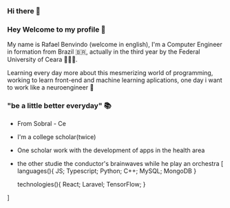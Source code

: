 ### Hi there 👋

### Hey Welcome to my profile 👋

My name is Rafael Benvindo (welcome in english), I'm a Computer Engineer in formation from Brazil 🇧🇷, actually in the third year by the Federal University of Ceara  👨🏽‍💻.

Learning every day more  about this mesmerizing world of programming, working  to learn front-end and machine learning aplications, one day i want to work like a neuroengineer 🧠

### "be a little better everyday" 📚

- From Sobral - Ce
- I'm a college scholar(twice)
- One scholar work with the development of apps in the health area
- the other studie the conductor's brainwaves while he play an orchestra 
[
  languages(){
    JS;
    Typescript;
    Python;
    C++;
    MySQL;
    MongoDB
  }
  
  technologies(){
    React;
    Laravel;
    TensorFlow;
  }

]
